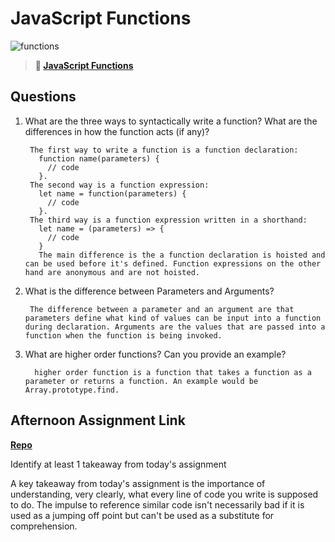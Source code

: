 # JavaScript Functions

![functions](https://bcw.blob.core.windows.net/public/img/function-anatomy.jpg)

> **📖 [JavaScript Functions](https://codeworksacademy.com/fs-student-guide/resources/wk2/02-Functions)**

## Questions

1. What are the three ways to syntactically write a function? What are the differences in how the function acts (if any)?

        The first way to write a function is a function declaration: 
          function name(parameters) {
            // code
          }.
        The second way is a function expression:
          let name = function(parameters) {
            // code
          }.
        The third way is a function expression written in a shorthand:
          let name = (parameters) => {
            // code
          }
          The main difference is the a function declaration is hoisted and can be used before it's defined. Function expressions on the other hand are anonymous and are not hoisted.
2. What is the difference between Parameters and Arguments?

        The difference between a parameter and an argument are that parameters define what kind of values can be input into a function during declaration. Arguments are the values that are passed into a function when the function is being invoked.

3. What are higher order functions? Can you provide an example?

         higher order function is a function that takes a function as a parameter or returns a function. An example would be Array.prototype.find.
## Afternoon Assignment Link

**[Repo](https://github.com/DerekBelloni/warehouse-manager)**

Identify at least 1 takeaway from today's assignment

A key takeaway from today's assignment is the importance of understanding, very clearly, what every line of code you write is supposed to do. The impulse to reference similar code isn't necessarily bad if it is used as a jumping off point but can't be used as a substitute for comprehension.
